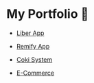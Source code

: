 # My Portfolio 📂

- [Liber App](https://github.com/jesusandres31/liber-app)

- [Remify App](https://github.com/jesusandres31/remify-app/)

- [Coki System](https://github.com/jesusandres31/C-Sharp-dotnet-WinForms-App)

- [E-Commerce](https://github.com/jesusandres31/LAMP-webstore-app-guitar-pedals)

<!---
-->
